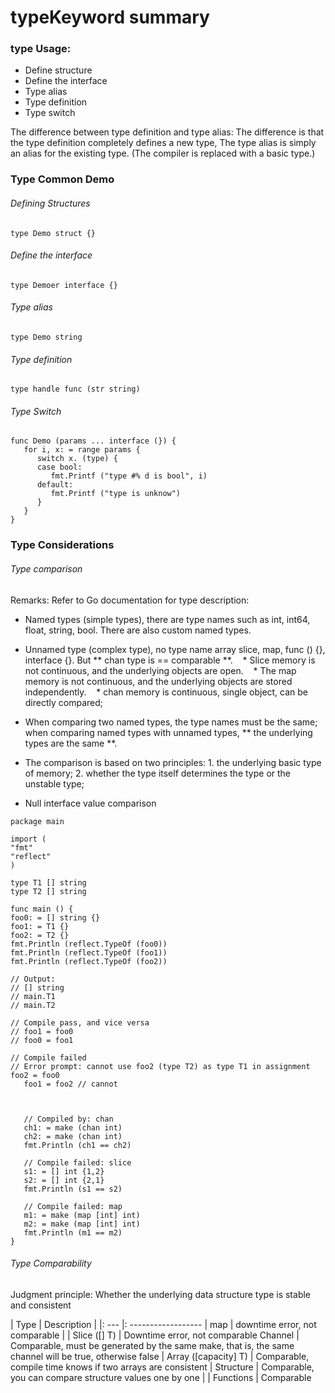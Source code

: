 # typeKeyword summary

### type Usage:

* Define structure
* Define the interface
* Type alias
* Type definition
* Type switch

The difference between type definition and type alias:
The difference is that the type definition completely defines a new type,
The type alias is simply an alias for the existing type. (The compiler is replaced with a basic type.)


### Type Common Demo

###### Defining Structures
```
type Demo struct {}

```

###### Define the interface
```
type Demoer interface {}

```

###### Type alias
```
type Demo string

```

###### Type definition
```
type handle func (str string)

```

###### Type Switch
```
func Demo (params ... interface (}) {
   for i, x: = range params {
      switch x. (type) {
      case bool:
         fmt.Printf ("type #% d is bool", i)
      default:
         fmt.Printf ("type is unknow")
      }
   }
}

```

### Type Considerations

###### Type comparison
Remarks:
Refer to Go documentation for type description:
* Named types (simple types), there are type names such as int, int64, float, string, bool. There are also custom named types.
* Unnamed type (complex type), no type name array slice, map, func () {}, interface {}. But ** chan type is == comparable **.
   * Slice memory is not continuous, and the underlying objects are open.
   * The map memory is not continuous, and the underlying objects are stored independently.
   * chan memory is continuous, single object, can be directly compared;
* When comparing two named types, the type names must be the same; when comparing named types with unnamed types, ** the underlying types are the same **.
* The comparison is based on two principles: 1. the underlying basic type of memory; 2. whether the type itself determines the type or the unstable type;

* Null interface value comparison

```
package main

import (
"fmt"
"reflect"
)

type T1 [] string
type T2 [] string

func main () {
foo0: = [] string {}
foo1: = T1 {}
foo2: = T2 {}
fmt.Println (reflect.TypeOf (foo0))
fmt.Println (reflect.TypeOf (foo1))
fmt.Println (reflect.TypeOf (foo2))

// Output:
// [] string
// main.T1
// main.T2

// Compile pass, and vice versa
// foo1 = foo0
// foo0 = foo1

// Compile failed
// Error prompt: cannot use foo2 (type T2) as type T1 in assignment
foo2 = foo0
   foo1 = foo2 // cannot



   // Compiled by: chan
   ch1: = make (chan int)
   ch2: = make (chan int)
   fmt.Println (ch1 == ch2)
    
   // Compile failed: slice
   s1: = [] int {1,2}
   s2: = [] int {2,1}
   fmt.Println (s1 == s2)

   // Compile failed: map
   m1: = make (map [int] int)
   m2: = make (map [int] int)
   fmt.Println (m1 == m2)
}

```


###### Type Comparability

Judgment principle:
Whether the underlying data structure type is stable and consistent

| Type | Description |
|: --- |: ------------------ |
map | downtime error, not comparable |
| Slice ([] T) | Downtime error, not comparable
Channel | Comparable, must be generated by the same make, that is, the same channel will be true, otherwise false |
Array ([capacity] T) | Comparable, compile time knows if two arrays are consistent |
Structure | Comparable, you can compare structure values ​​one by one |
| Functions | Comparable
